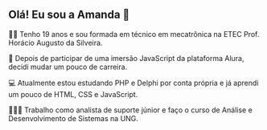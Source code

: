 ## Olá! Eu sou a Amanda 👋

✌🏻 Tenho 19 anos e sou formada em técnico em mecatrônica na ETEC Prof. Horácio Augusto da Silveira.

🔼 Depois de participar de uma imersão JavaScript da plataforma Alura, decidi mudar um pouco de carreira. 

💻 Atualmente estou estudando PHP e Delphi por conta própria e já aprendi um pouco de HTML, CSS e JavaScript. 

👩🏻‍💼 Trabalho como analista de suporte júnior e faço o curso de Análise e Desenvolvimento de Sistemas na UNG.

